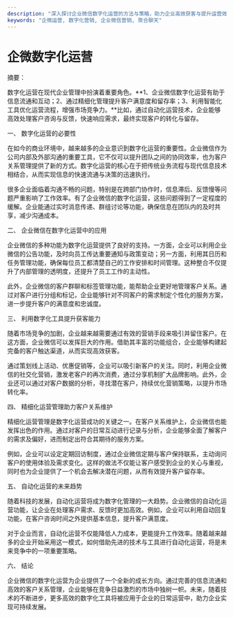 ```yaml
---
description: "深入探讨企业微信数字化运营的方法与策略，助力企业高效获客与提升运营效率。"
keywords: "企微运营, 数字化营销, 企业微信营销, 聚合聊天"
---
```

# 企微数字化运营

摘要：

数字化运营在现代企业管理中扮演着重要角色。**1、企业微信数字化运营有助于信息流通和互动；2、通过精细化管理提升客户满意度和留存率；3、利用智能化工具优化运营流程，增强市场竞争力。**比如，通过自动化运营技术，企业能够高效处理客户咨询与反馈，快速响应需求，最终实现客户的转化与留存。

一、 数字化运营的必要性

在如今的商业环境中，越来越多的企业意识到数字化运营的重要性。企业微信作为公司内部及外部沟通的重要工具，它不仅可以提升团队之间的协同效率，也为客户关系管理提供了新的方式。数字化运营的核心在于把传统业务流程与现代信息技术相结合，从而实现信息的快速流通与决策的迅速执行。

很多企业面临着沟通不畅的问题，特别是在跨部门协作时，信息滞后、反馈慢等问题严重影响了工作效率。有了企业微信的数字化运营，这些问题得到了一定程度的缓解。企业能通过实时消息传递、群组讨论等功能，确保信息在团队内的及时共享，减少沟通成本。

二、 企业微信在数字化运营中的应用

企业微信的多种功能为数字化运营提供了良好的支持。一方面，企业可以利用企业微信的公告功能，及时向员工传达重要通知与政策变动；另一方面，利用其日历和任务管理功能，确保每位员工都清楚自己的工作安排和时间管理。这种整合不仅提升了内部管理的透明度，还提升了员工工作的主动性。

此外，企业微信的客户群聊和标签管理功能，能帮助企业更好地管理客户关系。通过对客户进行分组和标记，企业能够针对不同客户的需求制定个性化的服务方案，进一步提升客户的满意度和忠诚度。

三、 利用数字化工具提升获客能力

随着市场竞争的加剧，企业越来越需要通过有效的营销手段来吸引并留住客户。在这方面，企业微信可以发挥巨大的作用。借助其丰富的功能组合，企业能够构建起完备的客户触达渠道，从而实现高效获客。

通过策划线上活动、优惠促销等，企业可以吸引新客户的关注。同时，利用企业微信的社交化营销，激发老客户的再次消费，通过分享机制扩大品牌影响。此外，企业还可以通过对客户数据的分析，寻找潜在客户，持续优化营销策略，以提升市场转化率。

四、 精细化运营管理助力客户关系维护

精细化运营管理是数字化运营成功的关键之一。在客户关系维护上，企业微信也能发挥出色的作用。通过对客户的日常互动进行记录与分析，企业能够全面了解客户的需求及偏好，进而制定出符合其期待的服务方案。

例如，企业可以设定定期回访制度，通过企业微信定期与客户保持联系，主动询问客户的使用体验及需求变化。这样的做法不仅能让客户感受到企业的关心与重视，同时也为企业提供了一个机会去解决潜在问题，从而有效提升客户留存率。

五、 自动化运营的未来趋势

随着科技的发展，自动化运营将成为数字化管理的一大趋势。企业微信的自动化运营功能，让企业在处理客户需求、反馈时更加高效。例如，企业可以利用自动回复功能，在客户咨询时间之外提供基本信息，提升客户满意度。

对于企业而言，自动化运营不仅能降低人力成本，更能提升工作效率。随着越来越多的企业开始采用这一模式，如何借助先进的技术与工具进行自动化运营，将是未来竞争中的一项重要策略。

六、 结论

企业微信的数字化运营为企业提供了一个全新的成长方向。通过完善的信息流通和高效的客户关系管理，企业能够在竞争日益激烈的市场中独树一帜。未来，随着技术的不断进步，更多高效的数字化工具将被应用于企业的日常运营中，助力企业实现可持续发展。
